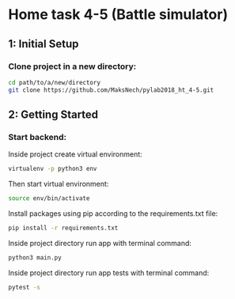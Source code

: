# Home task 4-5 (Battle simulator)

## 1: Initial Setup

### Clone project in a new directory:
```bash
cd path/to/a/new/directory
git clone https://github.com/MaksNech/pylab2018_ht_4-5.git
```

## 2: Getting Started

### Start backend:
Inside project create virtual environment:
```bash
virtualenv -p python3 env
```
Then start virtual environment:
```bash
source env/bin/activate
```
Install packages using pip according to the requirements.txt file:
```bash
pip install -r requirements.txt
```
Inside project directory run app with terminal command:
```bash
python3 main.py
```
Inside project directory run app tests with terminal command:
```bash
pytest -s
```
